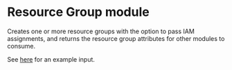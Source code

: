 # Resource Group module

Creates one or more resource groups with the option to pass IAM assignments, and returns the resource group attributes for other modules to consume.

See [here](https://raw.githubusercontent.com/heathen1878/terraform-azurerm-resource-groups/main/terraform.tfvars.example) for an example input.
